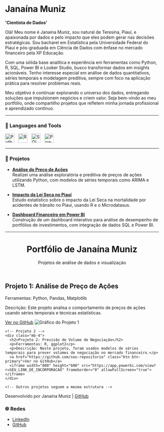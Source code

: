 # Janaína Muniz
**'Cientista de Dados'**

Olá! Meu nome é Janaína Muniz, sou natural de Teresina, Piauí, e apaixonada por dados e pelo impacto que eles podem gerar nas decisões estratégicas. Sou bacharel em Estatística pela Universidade Federal do Piauí e pós-graduada em Ciência de Dados com ênfase no mercado financeiro pela XP Educação.

Com uma sólida base analítica e experiência em ferramentas como Python, R, SQL, Power BI e Looker Studio, busco transformar dados em insights acionáveis. Tenho interesse especial em análise de dados quantitativos, séries temporais e modelagem preditiva, sempre com foco na aplicação prática para resolver problemas reais.

Meu objetivo é continuar explorando o universo dos dados, entregando soluções que impulsionem negócios e criem valor. Seja bem-vindo ao meu portfólio, onde compartilho projetos que refletem minha jornada profissional e aprendizado contínuo.

---

### 🧰 Languages and Tools

<img align="left" alt="Python" width="30px" style="padding-right:10px;" src="https://cdn.jsdelivr.net/gh/devicons/devicon/icons/python/python-original.svg" />
<img align="left" alt="R" width="30px" style="padding-right:10px;" src="https://cdn.jsdelivr.net/gh/devicons/devicon/icons/r/r-original.svg" />
<img align="left" alt="SQL" width="30px" style="padding-right:10px;" src="https://cdn.jsdelivr.net/gh/devicons/devicon/icons/mysql/mysql-original.svg" />
<img align="left" alt="Power BI" width="30px" style="padding-right:10px;" src="https://www.vectorlogo.zone/logos/microsoft_powerbi/microsoft_powerbi-icon.svg" />
<br />
<br />


---

### 📂 Projetos

- [**Análise do Preço de Ações**](#)  
  Realizei uma análise exploratória e preditiva de preços de ações utilizando Python, com modelos de séries temporais como ARIMA e LSTM.  

- [**Impacto da Lei Seca no Piauí**](#)  
  Estudo estatístico sobre o impacto da Lei Seca na mortalidade por acidentes de trânsito no Piauí, usando R e o Microdatasus.  

- [**Dashboard Financeiro em Power BI**](#)  
  Construção de um dashboard interativo para análise de desempenho de portfólios de investimentos, com integração de dados SQL e Power BI.

---


<!DOCTYPE html>
<html lang="en">
<head>
  <meta charset="UTF-8">
  <meta name="viewport" content="width=device-width, initial-scale=1.0">
  <title>Portfólio de Análise de Dados</title>
  <link rel="stylesheet" href="https://cdn.jsdelivr.net/npm/bootstrap@5.3.0/dist/css/bootstrap.min.css">
</head>
<body>
  <header class="bg-primary text-white text-center py-4">
    <h1>Portfólio de Janaína Muniz</h1>
    <p>Projetos de análise de dados e visualização</p>
  </header>

  <div class="container my-5">
    <!-- Projeto 1 -->
    <div class="mb-4">
      <h2>Projeto 1: Análise de Preço de Ações</h2>
      <p>Ferramentas: Python, Pandas, Matplotlib</p>
      <p>Descrição: Este projeto analisa o comportamento de preços de ações usando séries temporais e técnicas estatísticas.</p>
      <a href="https://github.com/seu-repositorio" class="btn btn-primary">Ver no GitHub</a>
      <img src="imagem_do_projeto1.png" alt="Gráfico do Projeto 1" class="img-fluid my-3">
    </div>

    <!-- Projeto 2 -->
    <div class="mb-4">
      <h2>Projeto 2: Previsão de Volume de Negociação</h2>
      <p>Ferramentas: R, ggplot2</p>
      <p>Descrição: Neste projeto, foram usados modelos de séries temporais para prever volumes de negociação no mercado financeiro.</p>
      <a href="https://github.com/seu-repositorio" class="btn btn-primary">Ver no GitHub</a>
      <iframe width="800" height="600" src="https://app.powerbi.com/view?r=SEU_LINK_DE_INCORPORACAO" frameborder="0" allowFullScreen="true"></iframe>
    </div>

    <!-- Outros projetos seguem a mesma estrutura -->
  </div>

  <footer class="bg-light text-center py-4">
    <p>Desenvolvido por Janaína Muniz | <a href="https://github.com/seuusuario">GitHub</a></p>
  </footer>
</body>
</html>




### 🌐 Redes

- [LinkedIn](https://www.linkedin.com/in/jana%C3%ADna-muniz/)  
- [GitHub](https://github.com/seu-perfil)  
